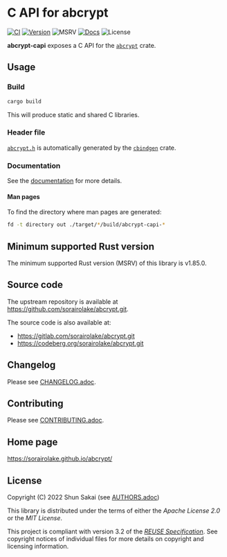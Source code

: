 <!--
SPDX-FileCopyrightText: 2022 Shun Sakai

SPDX-License-Identifier: Apache-2.0 OR MIT
-->

# C API for abcrypt

[![CI][ci-badge]][ci-url]
[![Version][version-badge]][version-url]
![MSRV][msrv-badge]
[![Docs][docs-badge]][docs-url]
![License][license-badge]

**abcrypt-capi** exposes a C API for the [`abcrypt`] crate.

## Usage

### Build

```sh
cargo build
```

This will produce static and shared C libraries.

### Header file

[`abcrypt.h`] is automatically generated by the [`cbindgen`] crate.

### Documentation

See the [documentation][docs-url] for more details.

#### Man pages

To find the directory where man pages are generated:

```sh
fd -t directory out ./target/*/build/abcrypt-capi-*
```

## Minimum supported Rust version

The minimum supported Rust version (MSRV) of this library is v1.85.0.

## Source code

The upstream repository is available at
<https://github.com/sorairolake/abcrypt.git>.

The source code is also available at:

- <https://gitlab.com/sorairolake/abcrypt.git>
- <https://codeberg.org/sorairolake/abcrypt.git>

## Changelog

Please see [CHANGELOG.adoc].

## Contributing

Please see [CONTRIBUTING.adoc].

## Home page

<https://sorairolake.github.io/abcrypt/>

## License

Copyright (C) 2022 Shun Sakai (see [AUTHORS.adoc])

This library is distributed under the terms of either the _Apache License 2.0_
or the _MIT License_.

This project is compliant with version 3.2 of the [_REUSE Specification_]. See
copyright notices of individual files for more details on copyright and
licensing information.

[ci-badge]: https://img.shields.io/github/actions/workflow/status/sorairolake/abcrypt/CI.yaml?branch=develop&style=for-the-badge&logo=github&label=CI
[ci-url]: https://github.com/sorairolake/abcrypt/actions?query=branch%3Adevelop+workflow%3ACI++
[version-badge]: https://img.shields.io/crates/v/abcrypt-capi?style=for-the-badge&logo=rust
[version-url]: https://crates.io/crates/abcrypt-capi
[msrv-badge]: https://img.shields.io/crates/msrv/abcrypt-capi?style=for-the-badge&logo=rust
[docs-badge]: https://img.shields.io/docsrs/abcrypt-capi?style=for-the-badge&logo=docsdotrs&label=Docs.rs
[docs-url]: https://docs.rs/abcrypt-capi
[license-badge]: https://img.shields.io/crates/l/abcrypt-capi?style=for-the-badge
[`abcrypt`]: https://crates.io/crates/abcrypt
[`abcrypt.h`]: include/abcrypt.h
[`cbindgen`]: https://crates.io/crates/cbindgen
[CHANGELOG.adoc]: CHANGELOG.adoc
[CONTRIBUTING.adoc]: ../../CONTRIBUTING.adoc
[AUTHORS.adoc]: ../../AUTHORS.adoc
[_REUSE Specification_]: https://reuse.software/spec/
